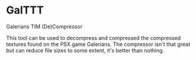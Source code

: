 # GalTTT
Galerians TIM (De)Compressor

This tool can be used to decompress and compressed the compressed textures found on the PSX game Galerians. The compressor isn't that great but can reduce file sizes to some extent, it's better than nothing.

